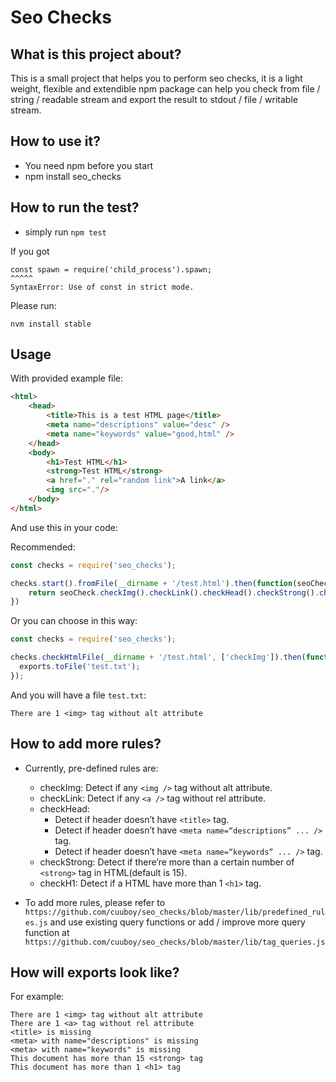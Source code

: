 # Seo Checks

## What is this project about?

This is a small project that helps you to perform seo checks, it is a light weight, flexible and extendible npm package can help you check from file / string / readable stream and export the result to stdout / file / writable stream.

## How to use it?

* You need npm before you start
* npm install seo_checks

## How to run the test?

* simply run `npm test`

If you got 

```
const spawn = require('child_process').spawn;
^^^^^
SyntaxError: Use of const in strict mode.
```

Please run:

`nvm install stable`

## Usage

With provided example file:

```html
<html>
    <head>
        <title>This is a test HTML page</title>
        <meta name="descriptions" value="desc" />
        <meta name="keywords" value="good,html" />
    </head>
    <body>
        <h1>Test HTML</h1>
        <strong>Test HTML</strong>
        <a href="." rel="random link">A link</a>
        <img src="."/>
    </body>
</html>
```

And use this in your code:

Recommended:

```javascript
const checks = require('seo_checks');

checks.start().fromFile(__dirname + '/test.html').then(function(seoCheck) {
    return seoCheck.checkImg().checkLink().checkHead().checkStrong().checkH1().toFile(outputFile);
})
```

Or you can choose in this way:

```javascript
const checks = require('seo_checks');

checks.checkHtmlFile(__dirname + '/test.html', ['checkImg']).then(function(exports) {
  exports.toFile('test.txt');
});
```

And you will have a file `test.txt`:

```
There are 1 <img> tag without alt attribute
```

## How to add more rules?
* Currently, pre-defined rules are:
  * checkImg: Detect if any `<img />` tag without alt attribute.
  * checkLink: Detect if any `<a />` tag without rel attribute.
  * checkHead:
    * Detect if header doesn’t have `<title>` tag.
    * Detect if header doesn’t have `<meta name=“descriptions” ... />` tag.
    * Detect if header doesn’t have `<meta name=“keywords” ... />` tag.
  * checkStrong: Detect if there’re more than a certain number of `<strong>` tag in HTML(default is 15).
  * checkH1: Detect if a HTML have more than 1 `<h1>` tag.
  
 * To add more rules, please refer to 
 ` https://github.com/cuuboy/seo_checks/blob/master/lib/predefined_rules.js` and use existing query functions or add / improve more query function at `https://github.com/cuuboy/seo_checks/blob/master/lib/tag_queries.js`

## How will exports look like?
For example:
```
There are 1 <img> tag without alt attribute
There are 1 <a> tag without rel attribute
<title> is missing
<meta> with name="descriptions" is missing
<meta> with name="keywords" is missing
This document has more than 15 <strong> tag
This document has more than 1 <h1> tag
```